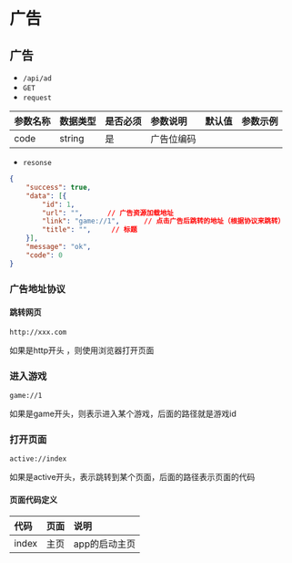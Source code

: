 # 广告
## 广告
- `/api/ad`
- `GET`
- `request`

| 参数名称 | 数据类型 | 是否必须 |参数说明|默认值|参数示例|
| :-----| :---- | :---- | :---- | :---- | :---- |
| code | string | 是 | 广告位编码|||

- `resonse`
```json
{
    "success": true,
    "data": [{
        "id": 1,
        "url": "",      // 广告资源加载地址
        "link": "game://1",      // 点击广告后跳转的地址（根据协议来跳转）
        "title": "",     // 标题
    }],
    "message": "ok",
    "code": 0
}
```
### 广告地址协议
#### 跳转网页
```
http://xxx.com
```
如果是http开头 ，则使用浏览器打开页面

### 进入游戏
```
game://1
```
如果是game开头，则表示进入某个游戏，后面的路径就是游戏id

### 打开页面
```
active://index
```
如果是active开头，表示跳转到某个页面，后面的路径表示页面的代码
#### 页面代码定义

| 代码 | 页面 | 说明 |
| :-----| :---- | :---- | 
| index | 主页 | app的启动主页 | 
